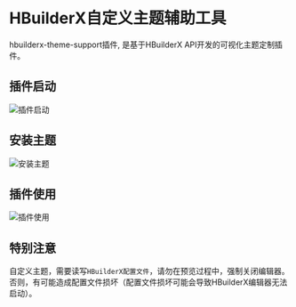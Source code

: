 # HBuilderX自定义主题辅助工具

hbuilderx-theme-support插件, 是基于HBuilderX API开发的可视化主题定制插件。

## 插件启动

![插件启动](https://img-cdn-qiniu.dcloud.net.cn/uploads/article/20200908/ce823a7c0d46e350375d06944d3b0fa6.png)


## 安装主题

![安装主题](https://img-cdn-qiniu.dcloud.net.cn/uploads/article/20200908/b43d982b155103b986755877e5ccc92c.png)

## 插件使用

![插件使用](https://img-cdn-qiniu.dcloud.net.cn/uploads/questions/20200903/389b41421a3776eb4a723752b294a194.png)


## 特别注意

自定义主题，需要读写`HBuilderX配置文件`，请勿在预览过程中，强制关闭编辑器。否则，有可能造成配置文件损坏（配置文件损坏可能会导致HBuilderX编辑器无法启动）。